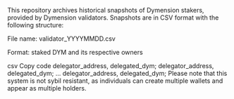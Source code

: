This repository archives historical snapshots of Dymension stakers, provided by Dymension validators. Snapshots are in CSV format with the following structure:

File name: validator_YYYYMMDD.csv

Format: staked DYM and its respective owners

csv
Copy code
delegator_address, delegated_dym;
delegator_address, delegated_dym;
...
delegator_address, delegated_dym;
Please note that this system is not sybil resistant, as individuals can create multiple wallets and appear as multiple holders.
